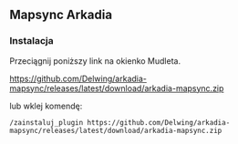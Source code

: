 ## Mapsync Arkadia

### Instalacja

Przeciągnij poniższy link na okienko Mudleta.

https://github.com/Delwing/arkadia-mapsync/releases/latest/download/arkadia-mapsync.zip

lub wklej komendę:

```
/zainstaluj_plugin https://github.com/Delwing/arkadia-mapsync/releases/latest/download/arkadia-mapsync.zip
```